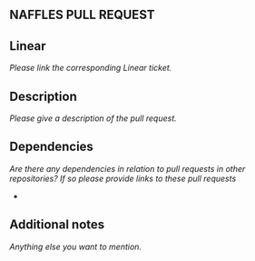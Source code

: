 ## NAFFLES PULL REQUEST

## Linear
_Please link the corresponding Linear ticket._

## Description
_Please give a description of the pull request._

## Dependencies
_Are there any dependencies in relation to pull requests in other repositories? If so please provide links to these pull requests_

*

## Additional notes
_Anything else you want to mention._
